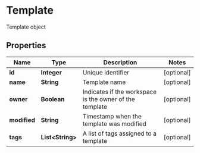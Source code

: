 

# Template

Template object

## Properties

| Name | Type | Description | Notes |
|------------ | ------------- | ------------- | -------------|
|**id** | **Integer** | Unique identifier |  [optional] |
|**name** | **String** | Template name |  [optional] |
|**owner** | **Boolean** | Indicates if the workspace is the owner of the template |  [optional] |
|**modified** | **String** | Timestamp when the template was modified |  [optional] |
|**tags** | **List&lt;String&gt;** | A list of tags assigned to a template |  [optional] |



